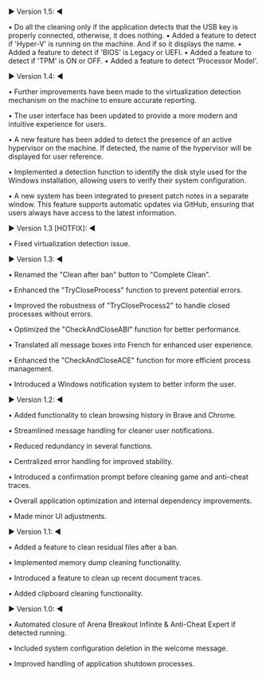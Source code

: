▶️ Version 1.5: ◀️

• Do all the cleaning only if the application detects that the USB key is properly connected, otherwise, it does nothing.
• Added a feature to detect if 'Hyper-V' is running on the machine. And if so it displays the name.
• Added a feature to detect if 'BIOS' is Legacy or UEFI.
• Added a feature to detect if 'TPM' is ON or OFF.
• Added a feature to detect 'Processor Model'.



▶️ Version 1.4: ◀️

• Further improvements have been made to the virtualization detection mechanism on the machine to ensure accurate reporting.

• The user interface has been updated to provide a more modern and intuitive experience for users.

• A new feature has been added to detect the presence of an active hypervisor on the machine. If detected, the name of the hypervisor will be displayed for user reference.

• Implemented a detection function to identify the disk style used for the Windows installation, allowing users to verify their system configuration.

• A new system has been integrated to present patch notes in a separate window. This feature supports automatic updates via GitHub, ensuring that users always have access to the latest information.



▶️ Version 1.3 [HOTFIX]: ◀️

• Fixed virtualization detection issue.



▶️ Version 1.3: ◀️

• Renamed the "Clean after ban" button to "Complete Clean".

• Enhanced the "TryCloseProcess" function to prevent potential errors.

• Improved the robustness of "TryCloseProcess2" to handle closed processes without errors.

• Optimized the "CheckAndCloseABI" function for better performance.

• Translated all message boxes into French for enhanced user experience.

• Enhanced the "CheckAndCloseACE" function for more efficient process management.

• Introduced a Windows notification system to better inform the user.



▶️ Version 1.2: ◀️

• Added functionality to clean browsing history in Brave and Chrome.

• Streamlined message handling for cleaner user notifications.

• Reduced redundancy in several functions.

• Centralized error handling for improved stability.

• Introduced a confirmation prompt before cleaning game and anti-cheat traces.

• Overall application optimization and internal dependency improvements.

• Made minor UI adjustments.



▶️ Version 1.1: ◀️

• Added a feature to clean residual files after a ban.

• Implemented memory dump cleaning functionality.

• Introduced a feature to clean up recent document traces.

• Added clipboard cleaning functionality.



▶️ Version 1.0: ◀️

• Automated closure of Arena Breakout Infinite & Anti-Cheat Expert if detected running.

• Included system configuration deletion in the welcome message.

• Improved handling of application shutdown processes.
